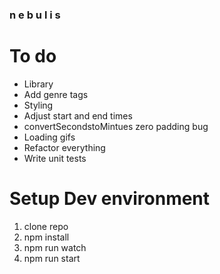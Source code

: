 ### n e b u l i s

# To do

- Library
- Add genre tags
- Styling
- Adjust start and end times
- convertSecondstoMintues zero padding bug
- Loading gifs
- Refactor everything
- Write unit tests

# Setup Dev environment

1. clone repo
2. npm install
3. npm run watch
4. npm run start
